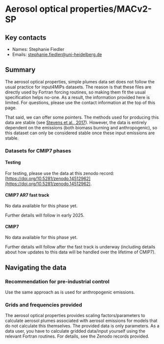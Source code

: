 <!--- These values are used by `fill-out-auto-generated-sections.py` -->
<!--- forcing="Aerosol optical properties/MACv2-SP" -->
<!--- source_id_stub="tbd" -->
# Aerosol optical properties/MACv2-SP

## Key contacts

- Names: Stephanie Fiedler
- Emails: stephanie.fiedler@uni-heidelberg.de

## Summary

The aerosol optical properties, simple plumes data set does not follow the usual practice for input4MIPs datasets.
The reason is that these files are directly used by Fortran forcing routines,
so making them fit the usual specification helps no-one.
As a result, the information provided here is limited.
For questions, please use the contact information at the top of this page.

That said, we can offer some pointers.
The methods used for producing this data are stable 
(see [Stevens et al., 2017](https://gmd.copernicus.org/articles/10/433/2017/)).
However, the data is entirely dependent on the emissions
(both biomass burning and anthropogenic),
so this dataset can only be considered stable once these input emissions are stable.

### Datasets for CMIP7 phases

#### Testing

For testing, please use the data at this zenodo record:
[https://doi.org/10.5281/zenodo.14512962](https://doi.org/10.5281/zenodo.14512962).

#### CMIP7 AR7 fast track

No data available for this phase yet.

Further details will follow in early 2025.

#### CMIP7

No data available for this phase yet.

Further details will follow after the fast track is underway
(including details about how updates to this data will be handled over the lifetime of CMIP7).

## Navigating the data

### Recommendation for pre-industrial control

Use the same approach as is used for anthropogenic emissions.

### Grids and frequencies provided

The aerosol optical properties provides scaling factors/parameters 
to calculate aerosol plumes associated with aerosol emissions
for models that do not calculate this themselves.
The provided data is only parameters.
As a data user, you have to calculate gridded data/input yourself using the relevant Fortran routines.
For details, see the Zenodo records provided.
